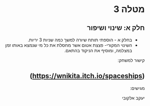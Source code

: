 

<div dir='rtl' lang='he'>

# מטלה 3 
## חלק א: שינוי ושיפור
* בחלק א - הוספתי תותח שיורה למשך כמה שניות 3 יריות.
* השינוי המקורי- פצצת אטום אשר מחסלת את כל מי שנמצא באותו זמן במצלמה, ומוסיף את הניקוד בהתאם.


קישור למשחק:


(https://wnikita.itch.io/spaceships)
---
מגישים:

יעקב אלקובי


